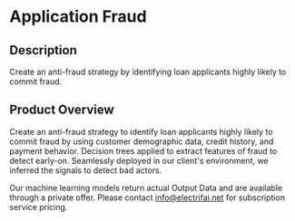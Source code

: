 # Application Fraud

## Description
Create an anti-fraud strategy by identifying loan applicants highly likely to commit fraud.

## Product Overview
Create an anti-fraud strategy to identify loan applicants highly likely to commit fraud by using customer demographic data, credit history, and payment behavior. Decision trees applied to extract features of fraud to detect early-on. Seamlessly deployed in our client's environment, we inferred the signals to detect bad actors. 

Our machine learning models return actual Output Data and are available through a private offer. Please contact info@electrifai.net for subscription service pricing.
